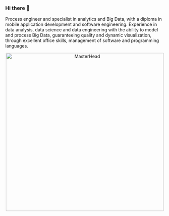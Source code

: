 ### Hi there 👋

Process engineer and specialist in analytics and Big Data, with a diploma in mobile application development and software engineering. Experience in data analysis, data science and data engineering with the ability to model and process Big Data, guaranteeing quality and dynamic visualization, through excellent office skills, management of software and programming languages.

<div style="text-align: center;">
  <img src="https://media.giphy.com/media/v1.Y2lkPTc5MGI3NjExYnk3MG1ncmxudGgwNnN5bjMzdjFpbzJ5aXptNmlrczh0ODZwaHlsbCZlcD12MV9pbnRlcm5hbF9naWZfYnlfaWQmY3Q9Zw/alC7uWKr2vyV0DeOIl/giphy.gif" alt="MasterHead" style="width: 500px;">
</div>

